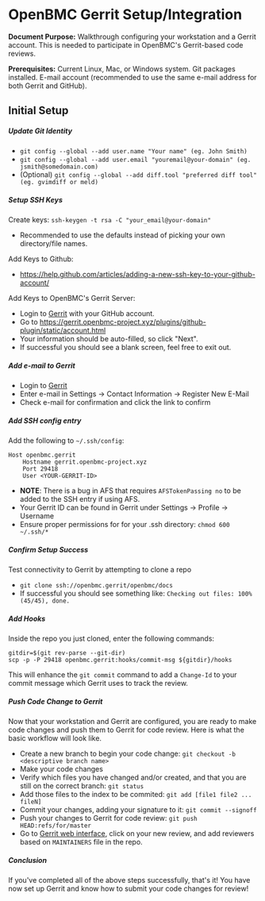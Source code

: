# OpenBMC Gerrit Setup/Integration

**Document Purpose:** Walkthrough configuring your workstation and a Gerrit
                      account. This is needed to participate in OpenBMC's
                      Gerrit-based code reviews.

**Prerequisites:** Current Linux, Mac, or Windows system. Git packages
                   installed. E-mail account (recommended to use the same e-mail
                   address for both Gerrit and GitHub).

## Initial Setup

##### Update Git Identity

* `git config --global --add user.name "Your name" (eg. John Smith)`
* `git config --global --add user.email "youremail@your-domain"
    (eg. jsmith@somedomain.com)`
* (Optional) `git config --global --add diff.tool "preferred diff tool"
    (eg. gvimdiff or meld)`


##### Setup SSH Keys
Create keys: ```ssh-keygen -t rsa -C "your_email@your-domain"```
* Recommended to use the defaults instead of picking your own directory/file
  names.

Add Keys to Github:
* <https://help.github.com/articles/adding-a-new-ssh-key-to-your-github-account/>

Add Keys to OpenBMC's Gerrit Server:
* Login to [Gerrit](https://gerrit.openbmc-project.xyz/) with your GitHub
  account.
* Go to
  <https://gerrit.openbmc-project.xyz/plugins/github-plugin/static/account.html>
* Your information should be auto-filled, so click "Next".
* If successful you should see a blank screen, feel free to exit out.

##### Add e-mail to Gerrit
* Login to [Gerrit](https://gerrit.openbmc-project.xyz/)
* Enter e-mail in Settings -> Contact Information -> Register New E-Mail
* Check e-mail for confirmation and click the link to confirm

##### Add SSH config entry
Add the following to `~/.ssh/config`:
```
Host openbmc.gerrit
    Hostname gerrit.openbmc-project.xyz
    Port 29418
    User <YOUR-GERRIT-ID>
```
* **NOTE**: There is a bug in AFS that requires `AFSTokenPassing no` to be
            added to the SSH entry if using AFS.
* Your Gerrit ID can be found in Gerrit under Settings -> Profile -> Username
* Ensure proper permissions for for your .ssh directory: `chmod 600 ~/.ssh/*`

##### Confirm Setup Success
Test connectivity to Gerrit by attempting to clone a repo
* `git clone ssh://openbmc.gerrit/openbmc/docs`
* If successful you should see something like:
    `Checking out files: 100% (45/45), done.`

##### Add Hooks
Inside the repo you just cloned, enter the following commands:
```
gitdir=$(git rev-parse --git-dir)
scp -p -P 29418 openbmc.gerrit:hooks/commit-msg ${gitdir}/hooks
```
This will enhance the `git commit` command to add a `Change-Id` to your commit
message which Gerrit uses to track the review.

##### Push Code Change to Gerrit
Now that your workstation and Gerrit are configured, you are ready to make code
changes and push them to Gerrit for code review. Here is what the basic workflow
will look like.
* Create a new branch to begin your code change:
  `git checkout -b <descriptive branch name>`
* Make your code changes
* Verify which files you have changed and/or created, and that you are still on
  the correct branch:
  `git status`
* Add those files to the index to be commited:
  `git add [file1 file2 ... fileN]`
* Commit your changes, adding your signature to it:
  `git commit --signoff`
* Push your changes to Gerrit for code review:
  `git push HEAD:refs/for/master`
* Go to [Gerrit web interface](https://gerrit.openbmc-project.xyz/), click on
  your new review, and add reviewers based on `MAINTAINERS` file in the repo.

##### Conclusion
If you've completed all of the above steps successfully, that's it! You have now
set up Gerrit and know how to submit your code changes for review!
